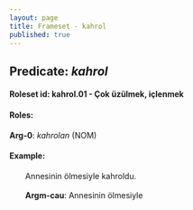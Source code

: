 ```yaml
---
layout: page
title: Frameset - kahrol
published: true
---
```

<h2>Predicate: <i>kahrol</i></h2>
<h4>Roleset id: kahrol.01 - Çok üzülmek, içlenmek<br>
<h4>Roles:</h4>
<b>Arg-0</b>: <i>kahrolan</i>  (NOM) <br>
<h4>Example:</h4>
&emsp;&emsp;Annesinin ölmesiyle kahroldu.<br><br>
&emsp;&emsp;<b>Argm-cau</b>:  Annesinin ölmesiyle<br>

